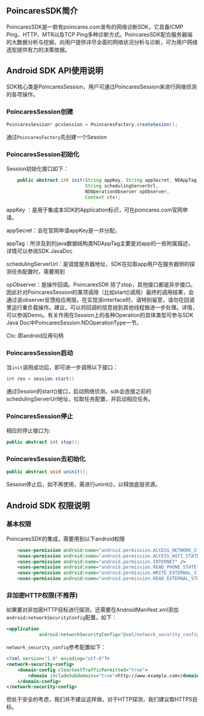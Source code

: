 ## PoincaresSDK简介

PoincaresSDK是一款有poincares.com发布的网络诊断SDK，它具备ICMP Ping、HTTP、MTR以及TCP Ping多种诊断方式。PoincaresSDK配合服务器端的大数据分析与挖掘，向用户提供详尽全面的网络状况分析与诊断，可为用户网络选型提供有力的决策依据。



## Android SDK API使用说明

SDK核心类是PoincaresSession，用户可通过PoincaresSession来进行网络侦测的各项操作。

### PoincaresSession创建

```java
PoincaresSession* pcsSession = PoincaresFactory.createSesion();
```

通过`PoincaresFactory`先创建一个Session



### PoincaresSession初始化

Session初始化接口如下：

```java
    public abstract int init(String appKey, String appSecret, NDAppTag appTag,
                             String schedulingServerUrl,
                             NDOperationObserver opObserver,
                             Context ctx);
```

appKey ：是用于集成本SDK的Application标识，可在poincares.com官网申请。

appSecret：会在官网申请appKey是一并分配。

appTag：所涉及到的java数据结构类NDAppTag主要是对app的一些附属描述，详情可以参阅SDK JavaDoc

schedulingServerUrl：是调度服务器地址，SDK在拉取app用户在服务器侧的探测任务配置时，需要用到

opObserver：是操作回调。PoincaresSDK 除了stop，其他接口都是异步接口。因此针对PoincaresSession的某项调用（比如start()调用）最终的调用结果，会通过该observer反馈给应用层。在实现该interface时，请特别留意，请勿在回调里运行重负载操作。建议，可以将回调的信息抛到其他线程做进一步处理。详情，可以参阅Demo。有关作用在Session上的各种Operation的具体类型可参与SDK Java Doc中PoincaresSession.NDOperationType一节。

Ctx: 即android应用句柄



### PoincaresSession启动

当`init`调用成功后，即可进一步调用以下接口：

```java
int res = session.start()
```

通过Session的start()接口，启动网络侦测。sdk会连接之前的schedulingServerUrl地址，拉取任务配置，并启动相应任务。



### PoincaresSession停止

相应的停止接口为:

```java
public abstract int stop();
```



### PoincaresSession去初始化

```java
public abstract void uninit();
```

Session停止后，如不再使用，需进行uninit()，以释放底层资源。



## Android SDK 权限说明

### 基本权限

PoincaresSDK的集成，需要用到以下android权限

```xml
    <uses-permission android:name="android.permission.ACCESS_NETWORK_STATE" />
    <uses-permission android:name="android.permission.ACCESS_WIFI_STATE" />
    <uses-permission android:name="android.permission.INTERNET" />
    <uses-permission android:name="android.permission.READ_PHONE_STATE" />
    <uses-permission android:name="android.permission.WRITE_EXTERNAL_STORAGE" />
    <uses-permission android:name="android.permission.READ_EXTERNAL_STORAGE" />
```



### 非加密HTTP权限(不推荐)

如果要对非加密HTTP目标进行探测，还需要在AndroidManifest.xml添加`android:networkSecurityConfig`配置，如下：

```xml
<application
			android:networkSecurityConfig="@xml/network_security_config" >
```



`network_security_config`参考配置如下：

```xml
<?xml version="1.0" encoding="utf-8"?>
<network-security-config>
    <domain-config cleartextTrafficPermitted="true">
        <domain includeSubdomains="true">http://www.example.com</domain>
    </domain-config>
</network-security-config>
```

但处于安全的考虑，我们并不建议这样做。对于HTTP探测，我们建议取HTTPS目标。





